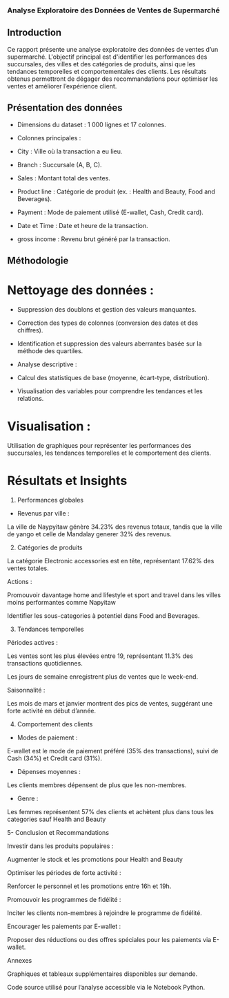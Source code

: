 ### Analyse Exploratoire des Données de Ventes de Supermarché

## Introduction

Ce rapport présente une analyse exploratoire des données de ventes d’un supermarché. L'objectif principal est d'identifier les performances des succursales, des villes et des catégories de produits, ainsi que les tendances temporelles et comportementales des clients. Les résultats obtenus permettront de dégager des recommandations pour optimiser les ventes et améliorer l’expérience client.

## Présentation des données

 - Dimensions du dataset : 1 000 lignes et 17 colonnes.

 - Colonnes principales :

 - City : Ville où la transaction a eu lieu.

 - Branch : Succursale (A, B, C).

 - Sales : Montant total des ventes.

 - Product line : Catégorie de produit (ex. : Health and Beauty, Food and Beverages).

  - Payment : Mode de paiement utilisé (E-wallet, Cash, Credit card).

 - Date et Time : Date et heure de la transaction.

 - gross income : Revenu brut généré par la transaction.

## Méthodologie

# Nettoyage des données :

 - Suppression des doublons et gestion des valeurs manquantes.

 - Correction des types de colonnes (conversion des dates et des chiffres).

 - Identification et suppression des valeurs aberrantes basée sur la méthode des quartiles.

 - Analyse descriptive :

 - Calcul des statistiques de base (moyenne, écart-type, distribution).

 - Visualisation des variables pour comprendre les tendances et les relations.

# Visualisation :

Utilisation de graphiques pour représenter les performances des succursales, les tendances temporelles et le comportement des clients.

# Résultats et Insights

1. Performances globales

 - Revenus par ville :

La ville de Naypyitaw  génère 34.23% des revenus totaux, tandis que la ville de yango et celle de Mandalay  generer 32% des revenus.


2. Catégories de produits
  

La catégorie Electronic accessories   est en tête, représentant 17.62% des ventes totales.


Actions :

Promouvoir davantage  home and lifestyle et sport and travel  dans les villes moins performantes comme  Napyitaw

Identifier les sous-categories à potentiel dans Food and Beverages.

3. Tendances temporelles

Périodes actives :

Les ventes sont les plus élevées entre 19, représentant 11.3% des transactions quotidiennes.

Les jours de semaine enregistrent plus de ventes que le week-end.

Saisonnalité :

Les mois de mars et janvier montrent des pics de ventes, suggérant une forte activité en début d’année.

4. Comportement des clients

- Modes de paiement :

E-wallet est le mode de paiement préféré (35% des transactions), suivi de Cash (34%) et Credit card (31%).

 - Dépenses moyennes :

Les clients membres dépensent  de plus que les non-membres.

 - Genre :

Les femmes représentent 57% des clients et achètent plus dans tous les categories sauf Health and Beauty

5- Conclusion et Recommandations

Investir dans les produits populaires :

Augmenter le stock et les promotions pour Health and Beauty

Optimiser les périodes de forte activité :

Renforcer le personnel et les promotions entre 16h et 19h.

Promouvoir les programmes de fidélité :

Inciter les clients non-membres à rejoindre le programme de fidélité.

Encourager les paiements par E-wallet :

Proposer des réductions ou des offres spéciales pour les paiements via E-wallet.



Annexes

Graphiques et tableaux supplémentaires disponibles sur demande.

Code source utilisé pour l’analyse accessible via le Notebook Python.